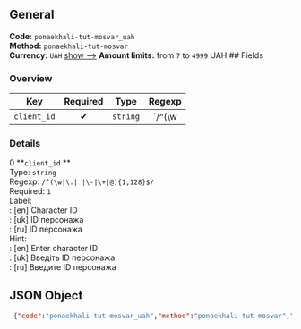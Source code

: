 ## General 
**Code:** `ponaekhali-tut-mosvar_uah`  
**Method:** `ponaekhali-tut-mosvar`  
**Currency:** `UAH` [show -->]() 
**Amount limits:** from `7`  to `4999`  UAH ## Fields 
### Overview 
|Key|Required|Type|Regexp| 
|:---:|:---:|:---:|:---:| 
|`client_id` |✔ |`string` |`/^(\w|\.| |\-|\+|@){1,128}$/` | 
 
### Details 
0 **`client_id` **  
Type: `string`  
Regexp: `/^(\w|\.| |\-|\+|@){1,128}$/`  
Required: `1`  
Label:  
: [en] Character ID  
: [uk] ID персонажа  
: [ru] ID персонажа  
Hint:  
: [en] Enter character ID  
: [uk] Введіть ID персонажа  
: [ru] Введите ID персонажа  
## JSON Object 
```json
 {"code":"ponaekhali-tut-mosvar_uah","method":"ponaekhali-tut-mosvar","currency":"UAH","fields":[{"key":"client_id","type":"string","label":{"en":"Character ID","uk":"ID \u043f\u0435\u0440\u0441\u043e\u043d\u0430\u0436\u0430","ru":"ID \u043f\u0435\u0440\u0441\u043e\u043d\u0430\u0436\u0430"},"regexp":"\/^(\\w|\\.| |\\-|\\+|@){1,128}$\/","required":true,"position":1,"hint":{"en":"Enter character ID","uk":"\u0412\u0432\u0435\u0434\u0456\u0442\u044c ID \u043f\u0435\u0440\u0441\u043e\u043d\u0430\u0436\u0430","ru":"\u0412\u0432\u0435\u0434\u0438\u0442\u0435 ID \u043f\u0435\u0440\u0441\u043e\u043d\u0430\u0436\u0430"},"example":"2499505"}],"amount_min":7,"amount_max":4999}```  

